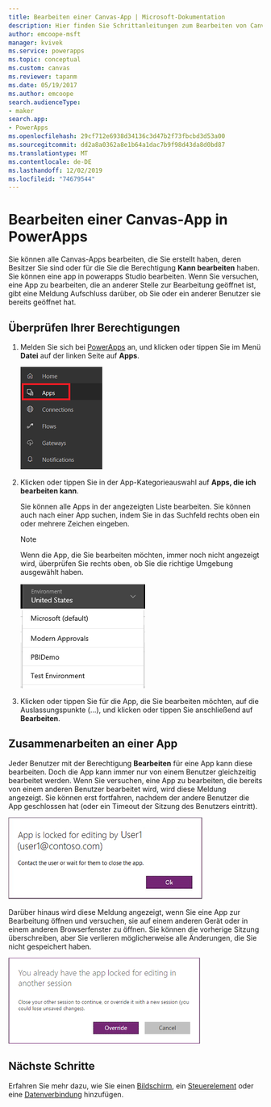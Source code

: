 ```yaml
---
title: Bearbeiten einer Canvas-App | Microsoft-Dokumentation
description: Hier finden Sie Schrittanleitungen zum Bearbeiten von Canvas-Apps und Szenarien mit gesperrten Sitzungen in PowerApps.
author: emcoope-msft
manager: kvivek
ms.service: powerapps
ms.topic: conceptual
ms.custom: canvas
ms.reviewer: tapanm
ms.date: 05/19/2017
ms.author: emcoope
search.audienceType:
- maker
search.app:
- PowerApps
ms.openlocfilehash: 29cf712e6938d34136c3d47b2f73fbcbd3d53a00
ms.sourcegitcommit: dd2a8a0362a8e1b64a1dac7b9f98d43da8d0bd87
ms.translationtype: MT
ms.contentlocale: de-DE
ms.lasthandoff: 12/02/2019
ms.locfileid: "74679544"
---
```

# <a name="edit-a-canvas-app-in-powerapps"></a>Bearbeiten einer Canvas-App in PowerApps
Sie können alle Canvas-Apps bearbeiten, die Sie erstellt haben, deren Besitzer Sie sind oder für die Sie die Berechtigung **Kann bearbeiten** haben. Sie können eine app in powerapps Studio bearbeiten. Wenn Sie versuchen, eine App zu bearbeiten, die an anderer Stelle zur Bearbeitung geöffnet ist, gibt eine Meldung Aufschluss darüber, ob Sie oder ein anderer Benutzer sie bereits geöffnet hat.

## <a name="verify-your-permissions"></a>Überprüfen Ihrer Berechtigungen
1. Melden Sie sich bei [PowerApps](https://make.powerapps.com?utm_source=padocs&utm_medium=linkinadoc&utm_campaign=referralsfromdoc) an, und klicken oder tippen Sie im Menü **Datei** auf der linken Seite auf **Apps**.
   
    ![Option „Apps“ im Menü „Datei“](./media/edit-app/file-apps.png)

2. Klicken oder tippen Sie in der App-Kategorieauswahl auf **Apps, die ich bearbeiten kann**.

    Sie können alle Apps in der angezeigten Liste bearbeiten. Sie können auch nach einer App suchen, indem Sie in das Suchfeld rechts oben ein oder mehrere Zeichen eingeben.

    > [!NOTE]
    > Wenn die App, die Sie bearbeiten möchten, immer noch nicht angezeigt wird, überprüfen Sie rechts oben, ob Sie die richtige Umgebung ausgewählt haben.
   
    ![Liste der Umgebungen](./media/edit-app/environment-list.png)

1. Klicken oder tippen Sie für die App, die Sie bearbeiten möchten, auf die Auslassungspunkte (...), und klicken oder tippen Sie anschließend auf **Bearbeiten**.

## <a name="collaborate-on-an-app"></a>Zusammenarbeiten an einer App
Jeder Benutzer mit der Berechtigung **Bearbeiten** für eine App kann diese bearbeiten. Doch die App kann immer nur von einem Benutzer gleichzeitig bearbeitet werden. Wenn Sie versuchen, eine App zu bearbeiten, die bereits von einem anderen Benutzer bearbeitet wird, wird diese Meldung angezeigt. Sie können erst fortfahren, nachdem der andere Benutzer die App geschlossen hat (oder ein Timeout der Sitzung des Benutzers eintritt).

![](./media/edit-app/applock-otheruser.png)

Darüber hinaus wird diese Meldung angezeigt, wenn Sie eine App zur Bearbeitung öffnen und versuchen, sie auf einem anderen Gerät oder in einem anderen Browserfenster zu öffnen. Sie können die vorherige Sitzung überschreiben, aber Sie verlieren möglicherweise alle Änderungen, die Sie nicht gespeichert haben.

![](./media/edit-app/applock-selfuser.png)

## <a name="next-steps"></a>Nächste Schritte
Erfahren Sie mehr dazu, wie Sie einen [Bildschirm](add-screen-context-variables.md), ein [Steuerelement](add-configure-controls.md) oder eine [Datenverbindung](add-data-connection.md) hinzufügen.

